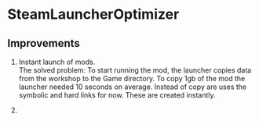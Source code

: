 # SteamLauncherOptimizer
## Improvements
1. Instant launch of mods.  
The solved problem: To start running the mod, the launcher copies data from the workshop to the Game directory. To copy 1gb of the mod the launcher needed 10 seconds on average. Instead of copy are uses the symbolic and hard links for now. These are created instantly.

2.  
